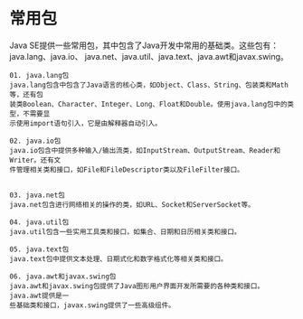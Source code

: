 # 常用包

Java SE提供一些常用包，其中包含了Java开发中常用的基础类。这些包有：java.lang、java.io、
java.net、java.util、java.text、java.awt和javax.swing。

    01. java.lang包
    java.lang包含中包含了Java语言的核心类，如Object、Class、String、包装类和Math等，还有包
    装类Boolean、Character、Integer、Long、Float和Double。使用java.lang包中的类型，不需要显
    示使用import语句引入，它是由解释器自动引入。
    
    02. java.io包
    java.io包含中提供多种输入/输出流类，如InputStream、OutputStream、Reader和Writer。还有文
    件管理相关类和接口，如File和FileDescriptor类以及FileFilter接口。
    
    
    03. java.net包
    java.net包含进行网络相关的操作的类，如URL、Socket和ServerSocket等。
    
    04. java.util包
    java.util包含一些实用工具类和接口，如集合、日期和日历相关类和接口。
    
    05. java.text包
    java.text包中提供文本处理、日期式化和数字格式化等相关类和接口。
    
    06. java.awt和javax.swing包
    java.awt和javax.swing包提供了Java图形用户界面开发所需要的各种类和接口。java.awt提供是一
    些基础类和接口，javax.swing提供了一些高级组件。
